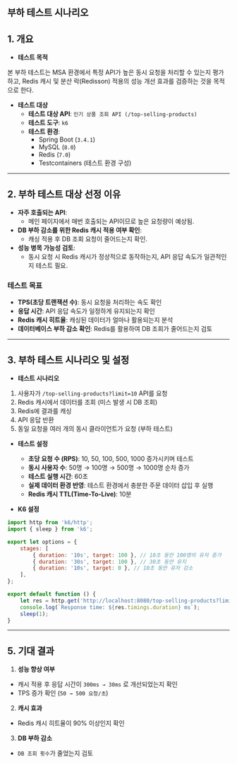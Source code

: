 부하 테스트 시나리오
---

## 1. 개요

- **테스트 목적**

본 부하 테스트는 MSA 환경에서 특정 API가 높은 동시 요청을 처리할 수 있는지 평가하고, Redis 캐시 및 분산 락(Redisson) 적용의 성능 개선 효과를 검증하는 것을 목적으로 한다.

- **테스트 대상**
  - **테스트 대상 API**: `인기 상품 조회 API (/top-selling-products)`
  - **테스트 도구**: `k6`
  - **테스트 환경**:
    - Spring Boot (`3.4.1`)
    - MySQL (`8.0`)
    - Redis (`7.0`)
    - Testcontainers (테스트 환경 구성)

---

## 2. 부하 테스트 대상 선정 이유

- **자주 호출되는 API**:
  - 메인 페이지에서 매번 호출되는 API이므로 높은 요청량이 예상됨.
- **DB 부하 감소를 위한 Redis 캐시 적용 여부 확인**:
  - 캐싱 적용 후 DB 조회 요청이 줄어드는지 확인.
- **성능 병목 가능성 검토**:
  - 동시 요청 시 Redis 캐시가 정상적으로 동작하는지, API 응답 속도가 일관적인지 테스트 필요.

### **테스트 목표**

- **TPS(초당 트랜잭션 수)**: 동시 요청을 처리하는 속도 확인
- **응답 시간**: API 응답 속도가 일정하게 유지되는지 확인
- **Redis 캐시 히트율**: 캐싱된 데이터가 얼마나 활용되는지 분석
- **데이터베이스 부하 감소 확인**: Redis를 활용하여 DB 조회가 줄어드는지 검토

---

## 3. 부하 테스트 시나리오 및 설정

- **테스트 시나리오**
1. 사용자가 `/top-selling-products?limit=10` API를 요청
2. Redis 캐시에서 데이터를 조회 (미스 발생 시 DB 조회)
3. Redis에 결과를 캐싱
4. API 응답 반환
5. 동일 요청을 여러 개의 동시 클라이언트가 요청 (부하 테스트)
- **테스트 설정**
  - **초당 요청 수 (RPS)**: 10, 50, 100, 500, 1000 증가시키며 테스트
  - **동시 사용자 수**: 50명 → 100명 → 500명 → 1000명 순차 증가
  - **테스트 실행 시간**: 60초
  - **실제 데이터 환경 반영**: 테스트 환경에서 충분한 주문 데이터 삽입 후 실행
  - **Redis 캐시 TTL(Time-To-Live)**: 10분
  

- **K6 설정**
```javascript
import http from 'k6/http';
import { sleep } from 'k6';

export let options = {
    stages: [
        { duration: '10s', target: 100 }, // 10초 동안 100명의 유저 증가
        { duration: '30s', target: 100 }, // 30초 동안 유지
        { duration: '10s', target: 0 }, // 10초 동안 유저 감소
    ],
};

export default function () {
    let res = http.get('http://localhost:8080/top-selling-products?limit=10');
    console.log(`Response time: ${res.timings.duration} ms`);
    sleep(1);
}

```
---

## 5. 기대 결과

1. **성능 향상 여부**
  - 캐시 적용 후 응답 시간이 `300ms → 30ms` 로 개선되었는지 확인
  - TPS 증가 확인 (`50 → 500 요청/초`)
2. **캐시 효과**
  - Redis 캐시 히트율이 90% 이상인지 확인
3. **DB 부하 감소**
  - `DB 조회 횟수`가 줄었는지 검토